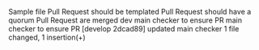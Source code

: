 Sample file
Pull Request should be templated
Pull Request should have a quorum
Pull Request are merged
dev
main checker to ensure PR
main checker to ensure PR
[develop 2dcad89] updated main checker
 1 file changed, 1 insertion(+)
